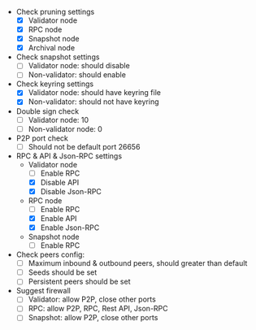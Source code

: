 - Check pruning settings
  - [x] Validator node
  - [x] RPC node
  - [x] Snapshot node
  - [x] Archival node
- Check snapshot settings
  - [ ] Validator node: should disable
  - [ ] Non-validator: should enable
- Check keyring settings
  - [x] Validator node: should have keyring file
  - [x] Non-validator: should not have keyring
- Double sign check
  - [ ] Validator node: 10
  - [ ] Non-validator node: 0
- P2P port check
  - [ ] Should not be default port 26656
- RPC & API & Json-RPC settings
  - Validator node
    - [ ] Enable RPC
    - [x] Disable API
    - [x] Disable Json-RPC
  - RPC node
    - [ ] Enable RPC
    - [x] Enable API
    - [x] Enable Json-RPC
  - Snapshot node
    - [ ] Enable RPC
- Check peers config:
  - [ ] Maximum inbound & outbound peers, should greater than default
  - [ ] Seeds should be set
  - [ ] Persistent peers should be set
- Suggest firewall
  - [ ] Validator: allow P2P, close other ports
  - [ ] RPC: allow P2P, RPC, Rest API, Json-RPC
  - [ ] Snapshot: allow P2P, close other ports